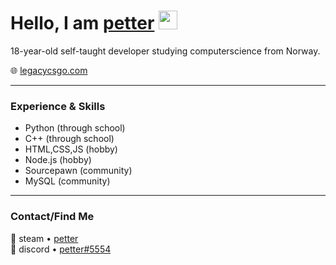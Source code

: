 # Hello, I am <a href="https://legacycsgo.com/petter">petter</a> <img src="https://raw.githubusercontent.com/MartinHeinz/MartinHeinz/master/wave.gif" width="30px">

18-year-old self-taught developer studying computerscience from Norway.

🌐 [legacycsgo.com](https://legacycsgo.com)

---
### Experience & Skills
- Python (through school)
- C++ (through school)
- HTML,CSS,JS (hobby)
- Node.js (hobby)
- Sourcepawn (community)
- MySQL (community)
---

### Contact/Find Me
💬 steam • [petter](https://steamcommunity.com/id/unsmooth)  
💬 discord • [petter#5554](dsc.bio/blaasmo)
